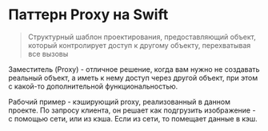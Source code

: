 # Паттерн Proxy на Swift

> Структурный шаблон проектирования, предоставляющий объект, который контролирует
> доступ к другому объекту, перехватывая все вызовы

Заместитель (Proxy) - отличное решение, когда вам нужно не создавать реальный объект,
а иметь к нему доступ через другой объект, при этом с какой-то дополнительной
функциональностью.

Рабочий пример - кэширующий proxy, реализованный в данном проекте.
По запросу клиента, он решает как подгрузить изображение - с помощью сети, или из кэша.
Если из сети, то помещает данные в кэш. 
